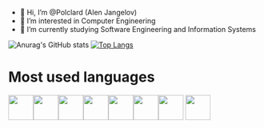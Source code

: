 - 👋 Hi, I’m @Polclard (Alen Jangelov)
- 👀 I’m interested in Computer Engineering
- 🌱 I’m currently studying Software Engineering and Information Systems

<!---
Polclard/Polclard is a ✨ special ✨ repository because its `README.md` (this file) appears on your GitHub profile.
You can click the Preview link to take a look at your changes.
--->
![Anurag's GitHub stats](https://github-readme-stats.vercel.app/api?username=Polclard&show_icons=true&theme=merko)
[![Top Langs](https://github-readme-stats.vercel.app/api/top-langs/?username=Polclard&layout=compact&theme=merko)](https://github.com/anuraghazra/github-readme-stats)

# Most used languages

<img height=50 src="https://cdn.jsdelivr.net/gh/devicons/devicon/icons/python/python-original.svg"/><img height=50 src="https://cdn.jsdelivr.net/gh/devicons/devicon/icons/java/java-original.svg"/><img height=50 src="https://cdn.jsdelivr.net/gh/devicons/devicon/icons/html5/html5-original.svg" /><img height=50 src="https://cdn.jsdelivr.net/gh/devicons/devicon/icons/css3/css3-original.svg" /><img height=50 src="https://cdn.jsdelivr.net/gh/devicons/devicon/icons/cplusplus/cplusplus-original.svg" /><img height=50 src="https://cdn.jsdelivr.net/gh/devicons/devicon/icons/csharp/csharp-original.svg"/><img height=50 src="https://cdn.jsdelivr.net/gh/devicons/devicon/icons/git/git-plain.svg"/>
<img height=50 src="https://cdn.jsdelivr.net/gh/devicons/devicon/icons/dotnetcore/dotnetcore-original.svg"/>
